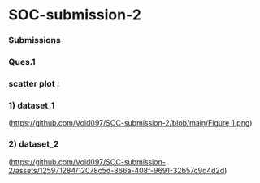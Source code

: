 # SOC-submission-2
### Submissions
### Ques.1
### scatter plot : 
### 1) dataset_1
(https://github.com/Void097/SOC-submission-2/blob/main/Figure_1.png)
### 2) dataset_2
(https://github.com/Void097/SOC-submission-2/assets/125971284/12078c5d-866a-408f-9691-32b57c9d4d2d)

